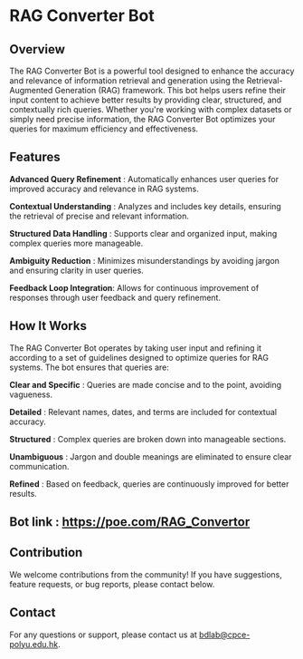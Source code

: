 # RAG Converter Bot

## Overview
The RAG Converter Bot is a powerful tool designed to enhance the accuracy and relevance of information retrieval and generation using the Retrieval-Augmented Generation (RAG) framework. This bot helps users refine their input content to achieve better results by providing clear, structured, and contextually rich queries. Whether you're working with complex datasets or simply need precise information, the RAG Converter Bot optimizes your queries for maximum efficiency and effectiveness.


## Features
**Advanced Query Refinement** : Automatically enhances user queries for improved accuracy and relevance in RAG systems.

**Contextual Understanding** : Analyzes and includes key details, ensuring the retrieval of precise and relevant information.

**Structured Data Handling** : Supports clear and organized input, making complex queries more manageable.

**Ambiguity Reduction** : Minimizes misunderstandings by avoiding jargon and ensuring clarity in user queries.

**Feedback Loop Integration**: Allows for continuous improvement of responses through user feedback and query refinement.


## How It Works
The RAG Converter Bot operates by taking user input and refining it according to a set of guidelines designed to optimize queries for RAG systems. The bot ensures that queries are:

**Clear and Specific** : Queries are made concise and to the point, avoiding vagueness.

**Detailed** : Relevant names, dates, and terms are included for contextual accuracy.

**Structured** : Complex queries are broken down into manageable sections.

**Unambiguous** : Jargon and double meanings are eliminated to ensure clear communication.

**Refined** : Based on feedback, queries are continuously improved for better results.


## Bot link : https://poe.com/RAG_Convertor


## Contribution
We welcome contributions from the community! If you have suggestions, feature requests, or bug reports, please contact below.


## Contact
For any questions or support, please contact us at bdlab@cpce-polyu.edu.hk.
